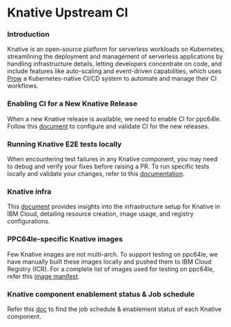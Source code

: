 # Knative Upstream CI

### Introduction
Knative is an open-source platform for serverless workloads on Kubernetes, streamlining the deployment and management of serverless applications by handling infrastructure details, letting developers concentrate on code, and include features like auto-scaling and event-driven capabilities, which uses [Prow](https://docs.prow.k8s.io/) a Kubernetes-native CI/CD system to automate and manage their CI workflows.

### Enabling CI for a New Knative Release
When a new Knative release is available, we need to enable CI for ppc64le. Follow this [document](./new-release.md) to configure and validate CI for the new releases.

### Running Knative E2E tests locally
When encountering test failures in any Knative component, you may need to debug and verify your fixes before raising a PR. To run specific tests locally and validate your changes, refer to this [documentation](./testing-local.md).

### Knative infra
This [document](./kn-infra.md) provides insights into the infrastructure setup for Knative in IBM Cloud, detailing resource creation, image usage, and registry configurations.

### PPC64le-specific Knative images
Few Knative images are not multi-arch. To support testing on ppc64le, we have manually built these images locally and pushed them to IBM Cloud Registry (ICR).
For a complete list of images used for testing on ppc64le, refer this [image manifest](./images/README.md).

### Knative component enablement status & Job schedule
Refer this [doc](./job-schedule-status.md) to find the job schedule & enablement status of each Knative component.
